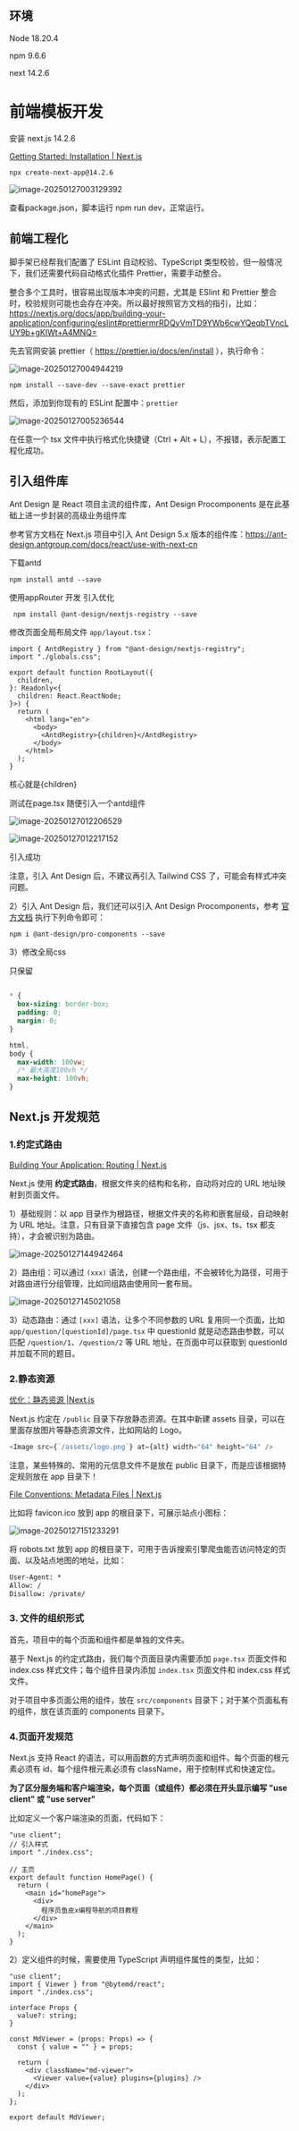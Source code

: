## 环境

Node 18.20.4

npm 9.6.6



next 14.2.6



# 前端模板开发

安装 next.js  14.2.6

[Getting Started: Installation | Next.js](https://nextjs.org/docs/app/getting-started/installation#automatic-installation)

```shell
npx create-next-app@14.2.6
```

![image-20250127003129392](images/开发文档.assets/image-20250127003129392.png)

查看package.json，脚本运行 npm run dev，正常运行。

## 前端工程化

脚手架已经帮我们配置了 ESLint 自动校验、TypeScript 类型校验，但一般情况下，我们还需要代码自动格式化插件 Prettier，需要手动整合。

整合多个工具时，很容易出现版本冲突的问题，尤其是 ESlint 和 Prettier 整合时，校验规则可能也会存在冲突。所以最好按照官方文档的指引，比如：https://nextjs.org/docs/app/building-your-application/configuring/eslint#prettiermrRDQyVmTD9YWb6cwYQeqbTVncLUY9b+gKIWt+A4MNQ=

先去官网安装 prettier（ https://prettier.io/docs/en/install ），执行命令：

![image-20250127004944219](images/开发文档.assets/image-20250127004944219.png)

```shell
npm install --save-dev --save-exact prettier
```

然后，添加到你现有的 ESLint 配置中：`prettier`

![image-20250127005236544](images/开发文档.assets/image-20250127005236544.png)

在任意一个 tsx 文件中执行格式化快捷键（Ctrl + Alt + L），不报错，表示配置工程化成功。

## 引入组件库

Ant Design 是 React 项目主流的组件库，Ant Design Procomponents 是在此基础上进一步封装的高级业务组件库

参考官方文档在 Next.js 项目中引入 Ant Design 5.x 版本的组件库：https://ant-design.antgroup.com/docs/react/use-with-next-cn

下载antd

```shell
npm install antd --save
```

使用appRouter 开发 引入优化

```shell
 npm install @ant-design/nextjs-registry --save
```

修改页面全局布局文件 `app/layout.tsx`：

```tsx
import { AntdRegistry } from "@ant-design/nextjs-registry";
import "./globals.css";

export default function RootLayout({
  children,
}: Readonly<{
  children: React.ReactNode;
}>) {
  return (
    <html lang="en">
      <body>
        <AntdRegistry>{children}</AntdRegistry>
      </body>
    </html>
  );
}

```

核心就是<AntdRegistry>{children}</AntdRegistry>

测试在page.tsx 随便引入一个antd组件

![image-20250127012206529](images/开发文档.assets/image-20250127012206529.png)

![image-20250127012217152](images/开发文档.assets/image-20250127012217152.png)

引入成功

注意，引入 Ant Design 后，不建议再引入 Tailwind CSS 了，可能会有样式冲突问题。

2）引入 Ant Design 后，我们还可以引入 Ant Design Procomponents，参考 [官方文档](https://procomponents.ant.design/docs) 执行下列命令即可：

```tsx
npm i @ant-design/pro-components --save
```

3）修改全局css

只保留

```css

* {
  box-sizing: border-box;
  padding: 0;
  margin: 0;
}

html,
body {
  max-width: 100vw;
  /* 最大高度100vh */
  max-height: 100vh;
}


```

## Next.js 开发规范

### 1.约定式路由

[Building Your Application: Routing | Next.js](https://nextjs.org/docs/app/building-your-application/routing)

Next.js 使用 **约定式路由**，根据文件夹的结构和名称，自动将对应的 URL 地址映射到页面文件。

1）基础规则：以 app 目录作为根路径，根据文件夹的名称和嵌套层级，自动映射为 URL 地址。注意，只有目录下直接包含 page 文件（js、jsx、ts、tsx 都支持），才会被识别为路由。

![image-20250127144942464](images/开发文档.assets/image-20250127144942464.png)

2）路由组：可以通过 `(xxx)` 语法，创建一个路由组，不会被转化为路径，可用于对路由进行分组管理，比如同组路由使用同一套布局。

![image-20250127145021058](images/开发文档.assets/image-20250127145021058.png)

3）动态路由：通过 `[xxx]` 语法，让多个不同参数的 URL 复用同一个页面，比如 `app/question/[questionId]/page.tsx` 中 questionId 就是动态路由参数，可以匹配 `/question/1`、`/question/2` 等 URL 地址，在页面中可以获取到 questionId 并加载不同的题目。



### 2.静态资源

[优化：静态资源 |Next.js](https://nextjs.org/docs/app/building-your-application/optimizing/static-assets)

Next.js 约定在 `/public` 目录下存放静态资源。在其中新建 assets 目录，可以在里面存放图片等静态资源文件，比如网站的 Logo。

```js
<Image src={`/assets/logo.png`} at={alt} width="64" height="64" />
```

注意，某些特殊的、常用的元信息文件不是放在 public 目录下，而是应该根据特定规则放在 app 目录下！

[File Conventions: Metadata Files | Next.js](https://nextjs.org/docs/app/api-reference/file-conventions/metadata)

比如将 favicon.ico 放到 app 的根目录下，可展示站点小图标：

![image-20250127151233291](images/开发文档.assets/image-20250127151233291.png)

将 robots.txt 放到 app 的根目录下，可用于告诉搜索引擎爬虫能否访问特定的页面、以及站点地图的地址，比如：

```txt
User-Agent: *
Allow: /
Disallow: /private/
```

### 3. 文件的组织形式

首先，项目中的每个页面和组件都是单独的文件夹。

基于 Next.js 的约定式路由，我们每个页面目录内需要添加 `page.tsx` 页面文件和 index.css 样式文件；每个组件目录内添加 `index.tsx` 页面文件和 index.css 样式文件。

对于项目中多页面公用的组件，放在 `src/components` 目录下；对于某个页面私有的组件，放在该页面的 components 目录下。

### 4.页面开发规范

Next.js 支持 React 的语法，可以用函数的方式声明页面和组件。每个页面的根元素必须有 id、每个组件根元素必须有 className，用于控制样式和快速定位。

**为了区分服务端和客户端渲染，每个页面（或组件）都必须在开头显示编写 "use client" 或 "use server"**

比如定义一个客户端渲染的页面，代码如下：

```tsx
"use client";
// 引入样式
import "./index.css";

// 主页
export default function HomePage() {
  return (
    <main id="homePage">
      <div>
        程序员鱼皮x编程导航的项目教程
      </div>
    </main>
  );
}
```

2）定义组件的时候，需要使用 TypeScript 声明组件属性的类型，比如：

```tsx
"use client";
import { Viewer } from "@bytemd/react";
import "./index.css";

interface Props {
  value?: string;
}

const MdViewer = (props: Props) => {
  const { value = "" } = props;

  return (
    <div className="md-viewer">
      <Viewer value={value} plugins={plugins} />
    </div>
  );
};

export default MdViewer;
```